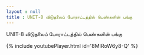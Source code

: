 ```yaml
---
layout : null
title : UNIT-8 விடுதலைப் போராட்டத்தில் பெண்களின் பங்கு
---
```


UNIT-8 விடுதலைப் போராட்டத்தில் பெண்களின் பங்கு



{% include youtubePlayer.html id='8MIRoW6y8-Q' %}
